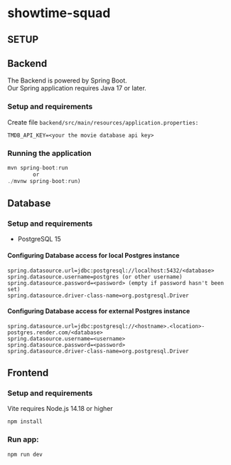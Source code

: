 # showtime-squad

## SETUP

## Backend

The Backend is powered by Spring Boot. <br>
Our Spring application requires Java 17 or later.

### Setup and requirements

Create file ```backend/src/main/resources/application.properties:```

```
TMDB_API_KEY=<your the movie database api key>
```

### Running the application

``` java
mvn spring-boot:run
        or
./mvnw spring-boot:run)
```

## Database

### Setup and requirements

- PostgreSQL 15

#### Configuring Database access for local Postgres instance

```
spring.datasource.url=jdbc:postgresql://localhost:5432/<database>
spring.datasource.username=postgres (or other username)
spring.datasource.password=<password> (empty if password hasn't been set)
spring.datasource.driver-class-name=org.postgresql.Driver
```

#### Configuring Database access for external Postgres instance

```
spring.datasource.url=jdbc:postgresql://<hostname>.<location>-postgres.render.com/<database>
spring.datasource.username=<username>
spring.datasource.password=<password>
spring.datasource.driver-class-name=org.postgresql.Driver
```

## Frontend

### Setup and requirements

Vite requires Node.js 14.18 or higher

`npm install`

### Run app:

`npm run dev`
